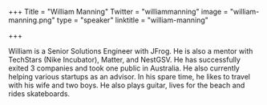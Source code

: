 +++
Title = "William Manning"
Twitter = "williammanning"
image = "william-manning.png"
type = "speaker"
linktitle = "william-manning"

+++

William is a Senior Solutions Engineer with JFrog. He is also a mentor with TechStars (Nike Incubator), Matter, and NestGSV. He has successfully exited 3 companies and took one public in Australia. He also currently helping various startups as an advisor. In his spare time, he likes to travel with his wife and two boys. He also plays guitar, lives for the beach and rides skateboards.